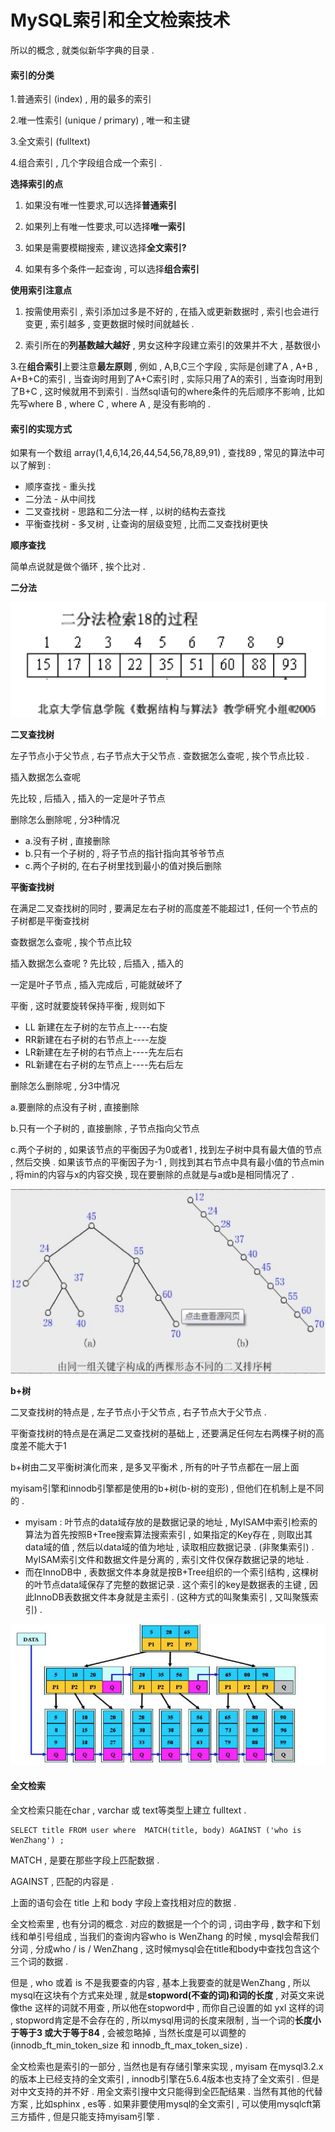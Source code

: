 # MySQL索引和全文检索技术

所以的概念 , 就类似新华字典的目录 .

#### 索引的分类

1.普通索引 \(index\) , 用的最多的索引

2.唯一性索引 \(unique / primary\) , 唯一和主键

3.全文索引 \(fulltext\)

4.组合索引 , 几个字段组合成一个索引 .

**选择索引的点**

1. 如果没有唯一性要求,可以选择**普通索引**

2. 如果列上有唯一性要求,可以选择**唯一索引**

3. 如果是需要模糊搜索 , 建议选择**全文索引?**

4. 如果有多个条件一起查询 , 可以选择**组合索引**

**使用索引注意点**

1. 按需使用索引 , 索引添加过多是不好的 , 在插入或更新数据时 , 索引也会进行变更 , 索引越多 , 变更数据时候时间就越长 .

2. 索引所在的**列基数越大越好** , 男女这种字段建立索引的效果并不大 , 基数很小

3.在**组合索引**上要注意**最左原则** , 例如 , A,B,C三个字段 , 实际是创建了A , A+B , A+B+C的索引 , 当查询时用到了A+C索引时 , 实际只用了A的索引 , 当查询时用到了B+C , 这时候就用不到索引 . 当然sql语句的where条件的先后顺序不影响 , 比如先写where B , where C , where A , 是没有影响的 .

#### 索引的实现方式

如果有一个数组 array\(1,4,6,14,26,44,54,56,78,89,91\) , 查找89 , 常见的算法中可以了解到 :

* 顺序查找 - 重头找
* 二分法 - 从中间找
* 二叉查找树 - 思路和二分法一样 , 以树的结构去查找
* 平衡查找树 - 多叉树 , 让查询的层级变短 , 比而二叉查找树更快

**顺序查找**

简单点说就是做个循环 , 挨个比对 .

**二分法**

![](/assets/erfenchazhao.png)

**二叉查找树**

左子节点小于父节点 , 右子节点大于父节点 . 查数据怎么查呢 , 挨个节点比较 .

插入数据怎么查呢

先比较 , 后插入 , 插入的一定是叶子节点

删除怎么删除呢 , 分3种情况

* a.没有子树 , 直接删除
* b.只有一个子树的 , 将子节点的指针指向其爷爷节点
* c.两个子树的, 在右子树里找到最小的值对换后删除

**平衡查找树**

在满足二叉查找树的同时 , 要满足左右子树的高度差不能超过1 , 任何一个节点的子树都是平衡查找树

查数据怎么查呢 , 挨个节点比较

插入数据怎么查呢 ? 先比较 , 后插入 , 插入的

一定是叶子节点 , 插入完成后 , 可能就破坏了

平衡 , 这时就要旋转保持平衡 , 规则如下

* LL 新建在左子树的左节点上----右旋
* RR新建在右子树的右节点上----左旋
* LR新建在左子树的右节点上----先左后右
* RL新建在右子树的左节点上----先右后左

删除怎么删除呢 , 分3中情况

a.要删除的点没有子树 , 直接删除

b.只有一个子树的 , 直接删除 , 子节点指向父节点

c.两个子树的 , 如果该节点的平衡因子为0或者1 , 找到左子树中具有最大值的节点 , 然后交换 . 如果该节点的平衡因子为-1 , 则找到其右节点中具有最小值的节点min , 将min的内容与x的内容交换 , 现在要删除的点就是与a或b是相同情况了 .

![](/assets/erchahsu.png)

**b+树**

二叉查找树的特点是 , 左子节点小于父节点 , 右子节点大于父节点 .

平衡查找树的特点是在满足二叉查找树的基础上 , 还要满足任何左右两棵子树的高度差不能大于1

b+树由二叉平衡树演化而来 , 是多叉平衡术 , 所有的叶子节点都在一层上面

myisam引擎和innodb引擎都是使用的b+树\(b-树的变形\) , 但他们在机制上是不同的 .

* myisam : 叶节点的data域存放的是数据记录的地址 , MyISAM中索引检索的算法为首先按照B+Tree搜索算法搜索索引 , 如果指定的Key存在 , 则取出其data域的值 , 然后以data域的值为地址 , 读取相应数据记录 . \(非聚集索引\) . MyISAM索引文件和数据文件是分离的 , 索引文件仅保存数据记录的地址 . 
* 而在InnoDB中 , 表数据文件本身就是按B+Tree组织的一个索引结构 , 这棵树的叶节点data域保存了完整的数据记录 . 这个索引的key是数据表的主键 , 因此InnoDB表数据文件本身就是主索引 . \(这种方式的叫聚集索引 , 又叫聚簇索引\) . 

![](/assets/bjiashu.png)

#### 全文检索

全文检索只能在char , varchar 或 text等类型上建立 fulltext .

```
SELECT title FROM user where  MATCH(title, body) AGAINST ('who is WenZhang') ;
```

MATCH , 是要在那些字段上匹配数据 .

AGAINST , 匹配的内容是 .

上面的语句会在 title 上和 body 字段上查找相对应的数据 .

全文检索里 , 也有分词的概念 . 对应的数据是一个个的词 , 词由字母 , 数字和下划线和单引号组成 , 当我们的查询内容who is WenZhang 的时候 , mysql会帮我们分词 , 分成who / is / WenZhang , 这时候mysql会在title和body中查找包含这个三个词的数据 .

但是 , who 或着 is 不是我要查的内容 , 基本上我要查的就是WenZhang , 所以mysql在这块有个方式来处理 , 就是**stopword\(不查的词\)**和**词的长度** , 对英文来说 像the 这样的词就不用查 , 所以他在stopword中 , 而你自己设置的如 yxl 这样的词 , stopword肯定是不会存在的 , 所以mysql用词的长度来限制 , 当一个词的**长度小于等于3 或大于等于84** , 会被忽略掉 , 当然长度是可以调整的\(innodb\_ft\_min\_token\_size 和 innodb\_ft\_max\_token\_size\) .

全文检索也是索引的一部分 , 当然也是有存储引擎来实现 , myisam 在mysql3.2.x的版本上已经支持的全文索引 , innodb引擎在5.6.4版本也支持了全文索引 . 但是对中文支持的并不好 . 用全文索引搜中文只能得到全匹配结果 . 当然有其他的代替方案 , 比如sphinx , es等 . 如果非要使用mysql的全文索引 , 可以使用mysqlcft第三方插件 , 但是只能支持myisam引擎 . 



